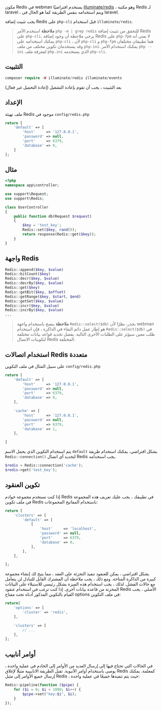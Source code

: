 مكون Redis في webman يستخدم افتراضيًا [illuminate/redis](https://github.com/illuminate/redis) ، وهو مكتبة Redis لـ laravel ، ويتم استخدامه بنفس الطريقة كما هو الحال في laravel.

يجب تثبيت إضافة Redis على `php-cli` قبل استخدام `illuminate/redis`.

> **ملاحظة**
> استخدم الأمر `php -m | grep redis` للتحقق من تثبيت إضافة Redis على `php-cli`. يرجى ملاحظة أن وجود إضافة Redis على `php-fpm` لا يعني أنه يمكنك استخدامه على `php-cli` ، لأن `php-cli` و `php-fpm` هما تطبيقان مختلفان وقد يستخدمان تكوين مختلف من ملف `php.ini`. يمكنك استخدام الأمر `php --ini` لمعرفة ملف `php.ini` الذي يستخدمه `php-cli`.

## التثبيت

```php
composer require -W illuminate/redis illuminate/events
```

بعد التثبيت ، يجب أن تقوم بإعادة التشغيل (إعادة التحميل غير فعال)


## الإعداد
ملف تهيئة Redis موجود في `config/redis.php`
```php
return [
    'default' => [
        'host'     => '127.0.0.1',
        'password' => null,
        'port'     => 6379,
        'database' => 0,
    ]
];
```

## مثال
```php
<?php
namespace app\controller;

use support\Request;
use support\Redis;

class UserController
{
    public function db(Request $request)
    {
        $key = 'test_key';
        Redis::set($key, rand());
        return response(Redis::get($key));
    }
}
```

## واجهة Redis
```php
Redis::append($key, $value)
Redis::bitCount($key)
Redis::decr($key, $value)
Redis::decrBy($key, $value)
Redis::get($key)
Redis::getBit($key, $offset)
Redis::getRange($key, $start, $end)
Redis::getSet($key, $value)
Redis::incr($key, $value)
Redis::incrBy($key, $value)
...

```

> **ملاحظة**
> ينصح باستخدام واجهة `Redis::select($db)` بحذر، نظرًا لأن webman هو إطار عمل دائم البقاء في الذاكرة ، فإن استخدام `Redis::select($db)` في طلب معين سيؤثر على الطلبات الأخرى التالية. يفضل تحديد قواعد بيانات مختلفة لتكوينات الاتصال Redis المختلفة.

## استخدام اتصالات Redis متعددة
على سبيل المثال في ملف التكوين `config/redis.php`
```php
return [
    'default' => [
        'host'     => '127.0.0.1',
        'password' => null,
        'port'     => 6379,
        'database' => 0,
    ],

    'cache' => [
        'host'     => '127.0.0.1',
        'password' => null,
        'port'     => 6379,
        'database' => 1,
    ],

]
```
يتم استخدام التكوين الذي يحمل الاسم `default` بشكل افتراضي، يمكنك استخدام طريقة `Redis::connection()` لتحديد أي اتصال Redis يجب استخدامه.
```php
$redis = Redis::connection('cache');
$redis->get('test_key');
```

## تكوين العنقود
إذا كنت تستخدم مجموعة خوادم Redis في تطبيقك ، يجب عليك تعريف هذه المجموعة في ملف تكوين Redis باستخدام المفاتيح المجموعات:
```php
return [
    'clusters' => [
        'default' => [
            [
                'host'     => 'localhost',
                'password' => null,
                'port'     => 6379,
                'database' => 0,
            ],
        ],
    ],

];
```

بشكل افتراضي ، يمكن للعنقود تنفيذ التجزئة على العقد ، مما يتيح لك إنشاء مجموعة كبيرة من الذاكرة المتاحة. ومع ذلك ، يجب ملاحظة أن المشترك القابل للتبادل لن يتعامل مع حالات الفشل. لذلك ، يجب استخدام هذه الميزة بشكل رئيسي للاستيلاء على البيانات المخزنة من قاعدة بيانات أخرى. إذا كنت ترغب في استخدام عنقود Redis الأصلي ، يجب القيام بالتكوين المذكور أدناه تحت مفتاح options في ملف التكوين:

```php
return[
    'options' => [
        'cluster' => 'redis',
    ],

    'clusters' => [
        // ...
    ],
];
```

## أوامر أنابيب
في الحالات التي تحتاج فيها إلى إرسال العديد من الأوامر إلى الخادم في عملية واحدة ، يوصى باستخدام أوامر الأنبوبة. تقبل الطريقة الانابيبية مثيلًا لإغلاق Redis كمعلمة. يمكنك إرسال جميع الأوامر إلى مثيل Redis ، حيث يتم تنفيذها جميعًا في عملية واحدة:

```php
Redis::pipeline(function ($pipe) {
    for ($i = 0; $i < 1000; $i++) {
        $pipe->set("key:$i", $i);
    }
});
```
